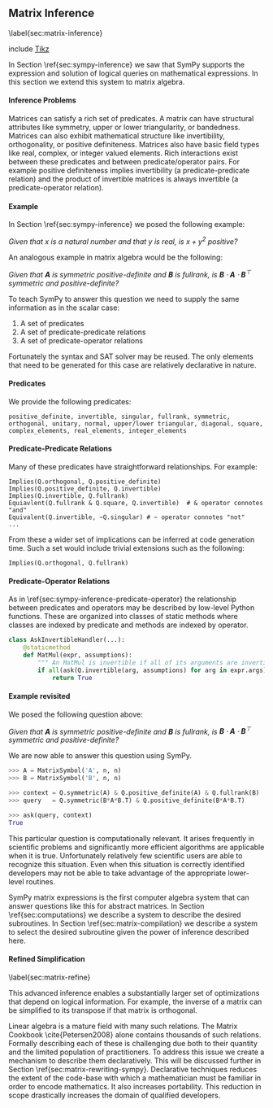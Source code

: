 
Matrix Inference
----------------

\label{sec:matrix-inference}

include [Tikz](tikz_math.md)

In Section \ref{sec:sympy-inference} we saw that SymPy supports the expression and solution of logical queries on mathematical expressions.  In this section we extend this system to matrix algebra.

#### Inference Problems

Matrices can satisfy a rich set of predicates.  A matrix can have structural attributes like symmetry, upper or lower triangularity, or bandedness.  Matrices can also exhibit mathematical structure like invertibility, orthogonality, or positive definiteness.  Matrices also have basic field types like real, complex, or integer valued elements.  Rich interactions exist between these predicates and between predicate/operator pairs.  For example positive definiteness implies invertibility (a predicate-predicate relation) and the product of invertible matrices is always invertible (a predicate-operator relation).

#### Example

In Section \ref{sec:sympy-inference} we posed the following example:

*Given that $x$ is a natural number and that $y$ is real, is $x + y^2$ positive?*

An analogous example in matrix algebra would be the following:

*Given that $\mathbf A$ is symmetric positive-definite and $\mathbf B$ is fullrank, is $\mathbf B \cdot\mathbf A \cdot\mathbf B^\top$ symmetric and positive-definite?*

To teach SymPy to answer this question we need to supply the same information as in the scalar case:

1.  A set of predicates
2.  A set of predicate-predicate relations
3.  A set of predicate-operator relations

Fortunately the syntax and SAT solver may be reused.  The only elements that need to be generated for this case are relatively declarative in nature.

#### Predicates

We provide the following predicates:

    positive_definite, invertible, singular, fullrank, symmetric, 
    orthogonal, unitary, normal, upper/lower triangular, diagonal, square,
    complex_elements, real_elements, integer_elements

#### Predicate-Predicate Relations

Many of these predicates have straightforward relationships.  For example:

    Implies(Q.orthogonal, Q.positive_definite)
    Implies(Q.positive_definite, Q.invertible)
    Implies(Q.invertible, Q.fullrank)
    Equiavlent(Q.fullrank & Q.square, Q.invertible)  # & operator connotes "and"
    Equivalent(Q.invertible, ~Q.singular) # ~ operator connotes "not"
    ...

From these a wider set of implications can be inferred at code generation time.  Such a set would include trivial extensions such as the following:

    Implies(Q.orthogonal, Q.fullrank)

#### Predicate-Operator Relations

As in \ref{sec:sympy-inference-predicate-operator} the relationship between predicates and operators may be described by low-level Python functions.  These are organized into classes of static methods where classes are indexed by predicate and methods are indexed by operator.

~~~~~~~~~~Python
class AskInvertibleHandler(...):
    @staticmethod
    def MatMul(expr, assumptions):
        """ An MatMul is invertible if all of its arguments are invertible """
        if all(ask(Q.invertible(arg, assumptions) for arg in expr.args)):
            return True
~~~~~~~~~~

#### Example revisited

We posed the following question above:

*Given that $\mathbf A$ is symmetric positive-definite and $\mathbf B$ is fullrank, is $\mathbf B \cdot\mathbf A \cdot\mathbf B^\top$ symmetric and positive-definite?*

We are now able to answer this question using SymPy.

~~~~~~~~Python
>>> A = MatrixSymbol('A', n, n)
>>> B = MatrixSymbol('B', n, n)

>>> context = Q.symmetric(A) & Q.positive_definite(A) & Q.fullrank(B)
>>> query   = Q.symmetric(B*A*B.T) & Q.positive_definite(B*A*B.T)

>>> ask(query, context)
True
~~~~~~~~

This particular question is computationally relevant.  It arises frequently in scientific problems and significantly more efficient algorithms are applicable when it is true.  Unfortunately relatively few scientific users are able to recognize this situation.  Even when this situation is correctly identified developers may not be able to take advantage of the appropriate lower-level routines.

SymPy matrix expressions is the first computer algebra system that can answer questions like this for abstract matrices.  In Section \ref{sec:computations} we describe a system to describe the desired subroutines.  In Section \ref{sec:matrix-compilation} we describe a system to select the desired subroutine given the power of inference described here.


#### Refined Simplification

\label{sec:matrix-refine}

This advanced inference enables a substantially larger set of optimizations that depend on logical information.   For example, the inverse of a matrix can be simplified to its transpose if that matrix is orthogonal.

Linear algebra is a mature field with many such relations.  The Matrix Cookbook \cite{Petersen2008} alone contains thousands of such relations.  Formally describing each of these is challenging due both to their quantity and the limited population of practitioners.  To address this issue we create a mechanism to describe them declaratively.  This will be discussed further in Section \ref{sec:matrix-rewriting-sympy}.  Declarative techniques reduces the extent of the code-base with which a mathematician must be familiar in order to encode mathematics.  It also increases portability.  This reduction in scope drastically increases the domain of qualified developers.
